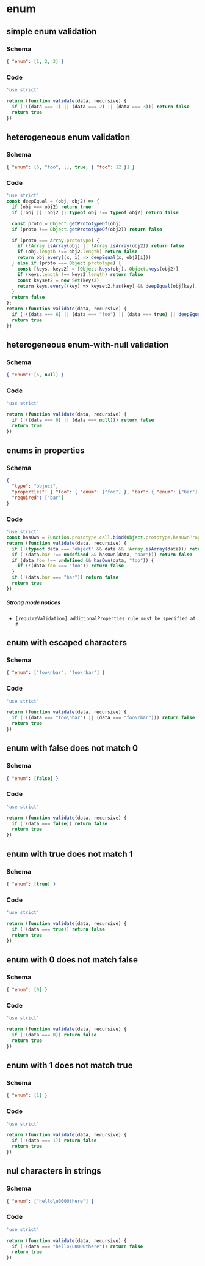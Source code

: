 # enum

## simple enum validation

### Schema

```json
{ "enum": [1, 2, 3] }
```

### Code

```js
'use strict'

return (function validate(data, recursive) {
  if (!((data === 1) || (data === 2) || (data === 3))) return false
  return true
})
```


## heterogeneous enum validation

### Schema

```json
{ "enum": [6, "foo", [], true, { "foo": 12 }] }
```

### Code

```js
'use strict'
const deepEqual = (obj, obj2) => {
  if (obj === obj2) return true
  if (!obj || !obj2 || typeof obj !== typeof obj2) return false

  const proto = Object.getPrototypeOf(obj)
  if (proto !== Object.getPrototypeOf(obj2)) return false

  if (proto === Array.prototype) {
    if (!Array.isArray(obj) || !Array.isArray(obj2)) return false
    if (obj.length !== obj2.length) return false
    return obj.every((x, i) => deepEqual(x, obj2[i]))
  } else if (proto === Object.prototype) {
    const [keys, keys2] = [Object.keys(obj), Object.keys(obj2)]
    if (keys.length !== keys2.length) return false
    const keyset2 = new Set(keys2)
    return keys.every((key) => keyset2.has(key) && deepEqual(obj[key], obj2[key]))
  }
  return false
};
return (function validate(data, recursive) {
  if (!((data === 6) || (data === "foo") || (data === true) || deepEqual(data, []) || deepEqual(data, {"foo":12}))) return false
  return true
})
```


## heterogeneous enum-with-null validation

### Schema

```json
{ "enum": [6, null] }
```

### Code

```js
'use strict'

return (function validate(data, recursive) {
  if (!((data === 6) || (data === null))) return false
  return true
})
```


## enums in properties

### Schema

```json
{
  "type": "object",
  "properties": { "foo": { "enum": ["foo"] }, "bar": { "enum": ["bar"] } },
  "required": ["bar"]
}
```

### Code

```js
'use strict'
const hasOwn = Function.prototype.call.bind(Object.prototype.hasOwnProperty);
return (function validate(data, recursive) {
  if (!(typeof data === "object" && data && !Array.isArray(data))) return false
  if (!(data.bar !== undefined && hasOwn(data, "bar"))) return false
  if (data.foo !== undefined && hasOwn(data, "foo")) {
    if (!(data.foo === "foo")) return false
  }
  if (!(data.bar === "bar")) return false
  return true
})
```

##### Strong mode notices

 * `[requireValidation] additionalProperties rule must be specified at #`


## enum with escaped characters

### Schema

```json
{ "enum": ["foo\nbar", "foo\rbar"] }
```

### Code

```js
'use strict'

return (function validate(data, recursive) {
  if (!((data === "foo\nbar") || (data === "foo\rbar"))) return false
  return true
})
```


## enum with false does not match 0

### Schema

```json
{ "enum": [false] }
```

### Code

```js
'use strict'

return (function validate(data, recursive) {
  if (!(data === false)) return false
  return true
})
```


## enum with true does not match 1

### Schema

```json
{ "enum": [true] }
```

### Code

```js
'use strict'

return (function validate(data, recursive) {
  if (!(data === true)) return false
  return true
})
```


## enum with 0 does not match false

### Schema

```json
{ "enum": [0] }
```

### Code

```js
'use strict'

return (function validate(data, recursive) {
  if (!(data === 0)) return false
  return true
})
```


## enum with 1 does not match true

### Schema

```json
{ "enum": [1] }
```

### Code

```js
'use strict'

return (function validate(data, recursive) {
  if (!(data === 1)) return false
  return true
})
```


## nul characters in strings

### Schema

```json
{ "enum": ["hello\u0000there"] }
```

### Code

```js
'use strict'

return (function validate(data, recursive) {
  if (!(data === "hello\u0000there")) return false
  return true
})
```

